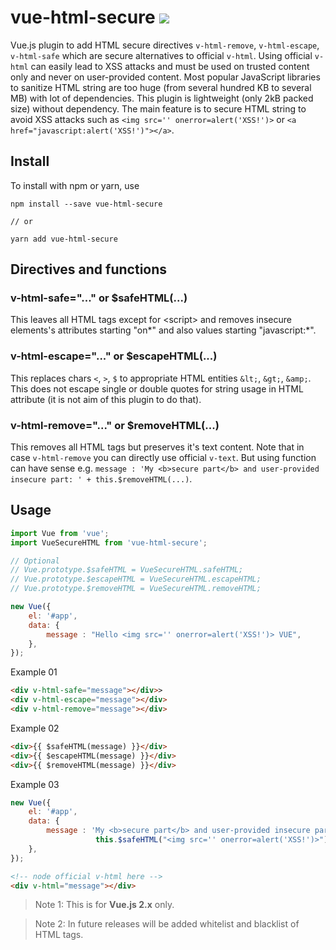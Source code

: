 # vue-html-secure [![](https://img.shields.io/npm/v/vue-html-secure.svg)](https://www.npmjs.com/package/vue-html-secure)

Vue.js plugin to add HTML secure directives `v-html-remove`, `v-html-escape`, `v-html-safe` which are secure alternatives to official `v-html`. Using official `v-html` can easily lead to XSS attacks and must be used on trusted content only and never on user-provided content. Most popular JavaScript libraries to sanitize HTML string are too huge (from several hundred KB to several MB) with lot of dependencies. This plugin is lightweight (only 2kB packed size) without dependency. The main feature is to secure HTML string to avoid XSS attacks such as `<img src='' onerror=alert('XSS!')>` or `<a href="javascript:alert('XSS!')"></a>`.

## Install

To install with npm or yarn, use

```shell
npm install --save vue-html-secure

// or

yarn add vue-html-secure
```

## Directives and functions

### v-html-safe="..." or $safeHTML(...)

This leaves all HTML tags except for &lt;script&gt; and removes insecure elements's attributes starting "on*" and also values starting "javascript:*".

### v-html-escape="..." or $escapeHTML(...)

This replaces chars `<`, `>`, `$` to appropriate HTML entities `&lt;`, `&gt;`, `&amp;`. This does not escape single or double quotes for string usage in HTML attribute (it is not aim of this plugin to do that).

### v-html-remove="..." or $removeHTML(...)

This removes all HTML tags but preserves it's text content. Note that in case `v-html-remove` you can directly use official `v-text`. But using function can have sense e.g. `message : 'My <b>secure part</b> and user-provided insecure part: ' + this.$removeHTML(...)`.

## Usage

```js
import Vue from 'vue';
import VueSecureHTML from 'vue-html-secure';

// Optional
// Vue.prototype.$safeHTML = VueSecureHTML.safeHTML;
// Vue.prototype.$escapeHTML = VueSecureHTML.escapeHTML;
// Vue.prototype.$removeHTML = VueSecureHTML.removeHTML;

new Vue({
    el: '#app',
    data: {
        message : "Hello <img src='' onerror=alert('XSS!')> VUE",
    },
});
```

Example 01

```html
<div v-html-safe="message"></div>>
<div v-html-escape="message"></div>
<div v-html-remove="message"></div>
```

Example 02

```html
<div>{{ $safeHTML(message) }}</div>
<div>{{ $escapeHTML(message) }}</div>
<div>{{ $removeHTML(message) }}</div>
```

Example 03

```js
new Vue({
    el: '#app',
    data: {
        message : 'My <b>secure part</b> and user-provided insecure part: ' +
                   this.$safeHTML("<img src='' onerror=alert('XSS!')>"),
    },
});
```

```html
<!-- node official v-html here -->
<div v-html="message"></div>
```

> Note 1: This is for **Vue.js 2.x** only.

> Note 2: In future releases will be added whitelist and blacklist of HTML tags.
